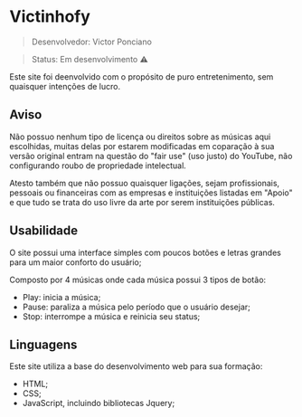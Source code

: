 # Victinhofy

> Desenvolvedor: Victor Ponciano

> Status: Em desenvolvimento ⚠️

Este site foi deenvolvido com o propósito de puro entretenimento, sem quaisquer intenções de lucro.

## Aviso

Não possuo nenhum tipo de licença ou direitos sobre as músicas aqui escolhidas, muitas delas por estarem modificadas em coparação à sua versão original entram na questão do "fair use" (uso justo) do YouTube, não configurando roubo de propriedade intelectual.

Atesto também que não possuo quaisquer ligações, sejam profissionais, pessoais ou financeiras com as empresas e instituições listadas em "Apoio" e que tudo se trata do uso livre da arte por serem instituições públicas.

## Usabilidade

O site possui uma interface simples com poucos botões e letras grandes para um maior conforto do usuário;

Composto por 4 músicas onde cada música possui 3 tipos de botão: 
+ Play: inicia a música;
+ Pause: paraliza a música pelo período que o usuário desejar;
+ Stop: interrompe a música e reinicia seu status;

## Linguagens

Este site utiliza a base do desenvolvimento web para sua formação:
+ HTML;
+ CSS;
+ JavaScript, incluindo bibliotecas Jquery;
